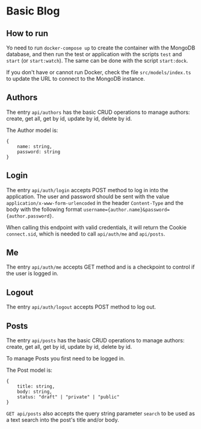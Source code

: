 # Basic Blog

## How to run

Yo need to run `docker-compose up` to create the container with the MongoDB database, and then run the test or application with the scripts `test` and `start` (or `start:watch`). The same can be done with the script `start:dock`.

If you don't have or cannot run Docker, check the file `src/models/index.ts` to update the URL to connect to the MongoDB instance.

## Authors

The entry `api/authors` has the basic CRUD operations to manage authors: create, get all, get by id, update by id, delete by id.

The Author model is:
```
{
    name: string,
    password: string
}
```

## Login

The entry `api/auth/login` accepts POST method to log in into the application. The user and password should be sent with the value `application/x-www-form-urlencoded` in the header `Content-Type` and the body with the following format `username={author.name}&password={author.password}`.

When calling this endpoint with valid credentials, it will return the Cookie `connect.sid`, which is needed to call `api/auth/me` and `api/posts`.

## Me
The entry `api/auth/me` accepts GET method and is a checkpoint to control if the user is logged in.

## Logout
The entry `api/auth/logout` accepts POST method to log out.

## Posts

The entry `api/posts` has the basic CRUD operations to manage authors: create, get all, get by id, update by id, delete by id.

To manage Posts you first need to be logged in.

The Post model is:
```
{
    title: string,
    body: string,
    status: "draft" | "private" | "public"
}
```

`GET api/posts` also accepts the query string parameter `search` to be used as a text search into the post's title and/or body.
